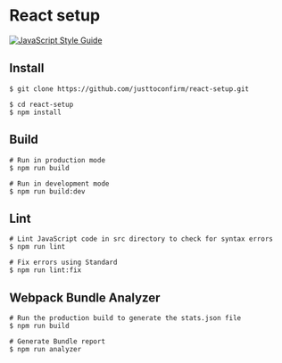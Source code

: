 # React setup

[![JavaScript Style Guide](https://img.shields.io/badge/code_style-standard-brightgreen.svg)](https://standardjs.com)

## Install
```
$ git clone https://github.com/justtoconfirm/react-setup.git

$ cd react-setup
$ npm install
```

## Build
```
# Run in production mode
$ npm run build

# Run in development mode
$ npm run build:dev
```

## Lint
```
# Lint JavaScript code in src directory to check for syntax errors
$ npm run lint

# Fix errors using Standard
$ npm run lint:fix
```

## Webpack Bundle Analyzer
```
# Run the production build to generate the stats.json file
$ npm run build

# Generate Bundle report
$ npm run analyzer
```